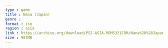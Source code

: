 ```yaml
---
type : game
title : Nana (Japan)
genre : 
format : iso
region : asia
link : https://archive.org/download/PS2-ASIA-ROMS321COM/Nana%20%28Japan%29.7z
size : 987MB
---
```

